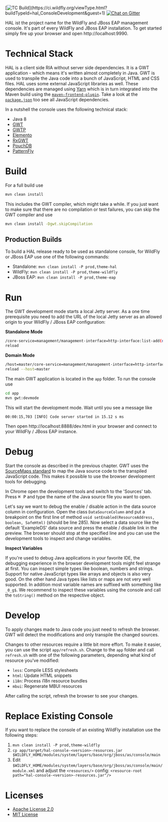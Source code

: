 [![TC Build](https://ci.wildfly.org/app/rest/builds/buildType:(id:hal_ConsoleDevelopment)/statusIcon.svg)](https://ci.wildfly.org/viewType.html?buildTypeId=hal_ConsoleDevelopment&guest=1) [![Chat on Gitter](https://badges.gitter.im/hal/console.svg)](https://gitter.im/hal/console)

HAL ist the project name for the WildFly and JBoss EAP management console. It's part of every WildFly and JBoss EAP installation. To get started simply fire up your browser and open http://localhost:9990. 


# Technical Stack

HAL is a client side RIA without server side dependencies. It is a GWT application - which means it's written almost completely in Java. GWT is used to transpile the Java code into a bunch of JavaScript, HTML and CSS files. HAL uses some external JavaScript libraries as well. These dependencies are managed using [Yarn](https://yarnpkg.com/en/) which is in turn integrated into the Maven build using the [`maven-frontend-plugin`](https://github.com/eirslett/frontend-maven-plugin). Take a look at the [`package.json`](https://github.com/hal/console/blob/develop/app/package.json) too see all JavaScript dependencies.

In a nutshell the console uses the following technical stack:

- Java 8
- [GWT](http://www.gwtproject.org/) 
- [GWTP](https://dev.arcbees.com/gwtp/)
- [Elemento](https://github.com/hal/elemento)
- [RxGWT](https://github.com/intendia-oss/rxgwt)
- [PouchDB](https://pouchdb.com/)
- [PatternFly](https://www.patternfly.org/)

# Build

For a full build use 

```bash
mvn clean install
``` 

This includes the GWT compiler, which might take a while. If you just want to make sure that there are no compilation or test failures, you can skip the GWT compiler and use

```bash
mvn clean install -Dgwt.skipCompilation
``` 

## Production Builds

To build a HAL release ready to be used as standalone console, for WildFly or JBoss EAP use one of the following commands:

- Standalone: `mvn clean install -P prod,theme-hal`
- WildFly: `mvn clean install -P prod,theme-wildfly`
- JBoss EAP: `mvn clean install -P prod,theme-eap`

# Run

The GWT development mode starts a local Jetty server. As a one time prerequisite you need to add the URL of the local Jetty server as an allowed origin to your WildFly / JBoss EAP configuration: 

**Standalone Mode**

```bash
/core-service=management/management-interface=http-interface:list-add(name=allowed-origins,value=http://localhost:8888)
reload
```
**Domain Mode**

```bash
/host=master/core-service=management/management-interface=http-interface:list-add(name=allowed-origins,value=http://localhost:8888)
reload --host=master
``` 
 
The main GWT application is located in the `app` folder. To run the console use

```bash
cd app
mvn gwt:devmode
```

This will start the development mode. Wait until you see a message like 

```
00:00:15,703 [INFO] Code server started in 15.12 s ms
```

Then open http://localhost:8888/dev.html in your browser and connect to your WildFly / JBoss EAP instance. 

# Debug

Start the console as described in the previous chapter. GWT uses the [SourceMaps standard](https://docs.google.com/document/d/1U1RGAehQwRypUTovF1KRlpiOFze0b-_2gc6fAH0KY0k/edit?usp=sharing) to map the Java source code to the transpiled JavaScript code. This makes it possible to use the browser development tools for debugging.

In Chrome open the development tools and switch to the 'Sources' tab. Press <kbd>⌘ P</kbd> and type the name of the Java source file you want to open. 

Let's say we want to debug the enable / disable action in the data source column in configuration. Open the class `DataSourceColumn` and put a breakpoint on the first line of method `void setEnabled(ResourceAddress, boolean, SafeHtml)` (should be line 285). Now select a data source like the default 'ExampleDS' data source and press the enable / disable link in the preview. The browser should stop at the specified line and you can use the development tools to inspect and change variables. 

**Inspect Variables**

If you're used to debug Java applications in your favorite IDE, the debugging experience in the browser development tools might feel strange at first. You can inspect simple types like boolean, numbers and strings. Support for native JavaScript types like arrays and objects is also very good. On the other hand Java types like lists or maps are not very well supported. In addition most variable names are suffixed with something like `_0_g$`. We recommend to inspect these variables using the console and call the `toString()` method on the respective object.    

# Develop

To apply changes made to Java code you just need to refresh the browser. GWT will detect the modifications and only transpile the changed sources. 

Changes to other resources require a little bit more effort. To make it easier, you can use the script `app/refresh.sh`. Change to the `app` folder and call `refresh.sh` with one of the following parameters, depending what kind of resource you've modified:

- `less`: Compile LESS stylesheets
- `html`: Update HTML snippets
- `i18n`: Process i18n resource bundles
- `mbui`: Regenerate MBUI resources

After calling the script, refresh the browser to see your changes. 

# Replace Existing Console

If you want to replace the console of an existing WildFly installation use the following steps:

1. `mvn clean install -P prod,theme-wildfly`
1. `cp app/target/hal-console-<version>-resources.jar $WILDFLY_HOME/modules/system/layers/base/org/jboss/as/console/main`
1. Edit `$WILDFLY_HOME/modules/system/layers/base/org/jboss/as/console/main/module.xml` and adjust the `<resources/>` config: `<resource-root path="hal-console-<version>-resources.jar"/>`

# Licenses

* [Apache License 2.0](http://repository.jboss.org/licenses/apache-2.0.txt)
* [MIT License](http://repository.jboss.org/licenses/mit.txt)

